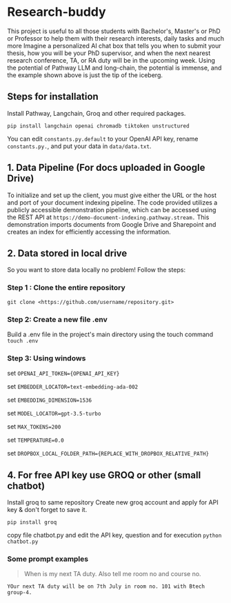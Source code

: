 # Research-buddy
This project is useful to all those students with Bachelor's, Master's or PhD or Professor to help them with their research interests, daily tasks and much more
Imagine a personalized AI chat box that tells you when to submit your thesis, how you will be your PhD supervisor, and when the next nearest research conference, TA, or RA duty will be in the upcoming week.
Using the potential of Pathway LLM and long-chain, the potential is immense, and the example shown above is just the tip of the iceberg.

## Steps for installation
Install Pathway, Langchain, Groq and other required packages.
```
pip install langchain openai chromadb tiktoken unstructured
```
You can edit `constants.py.default` to your OpenAI API key, rename `constants.py.`, and put your data in `data/data.txt`.

##  1. Data Pipeline (For docs uploaded in Google Drive)
To initialize and set up the client, you must give either the URL or the host and port of your document indexing pipeline. The code provided utilizes a publicly accessible demonstration pipeline, which can be accessed using the REST API at `https://demo-document-indexing.pathway.stream.` This demonstration imports documents from Google Drive and Sharepoint and creates an index for efficiently accessing the information.

## 2. Data stored in local drive 
So you want to store data locally no problem! Follow the steps:
### Step 1 : Clone the entire repository  
`git clone <https://github.com/username/repository.git>`

### Step 2: Create a new file .env 
Build a .env file in the project's main directory using the touch command `touch .env`

### Step 3: Using windows 

set `OPENAI_API_TOKEN={OPENAI_API_KEY}`

set `EMBEDDER_LOCATOR=text-embedding-ada-002`

set `EMBEDDING_DIMENSION=1536`

set `MODEL_LOCATOR=gpt-3.5-turbo`

set `MAX_TOKENS=200`

set `TEMPERATURE=0.0`

set `DROPBOX_LOCAL_FOLDER_PATH={REPLACE_WITH_DROPBOX_RELATIVE_PATH}`



## 4. For free API key use GROQ or other (small chatbot)

Install groq to same repository
Create new groq account and apply for API key & don't forget to save it.

```pip install groq```

copy file chatbot.py and edit the  API key, question and for execution
```python chatbot.py```

### Some prompt examples 
>When is my next TA duty. Also tell me room no and course no. 
```
YOur next TA duty will be on 7th July in room no. 101 with Btech group-4.
```




